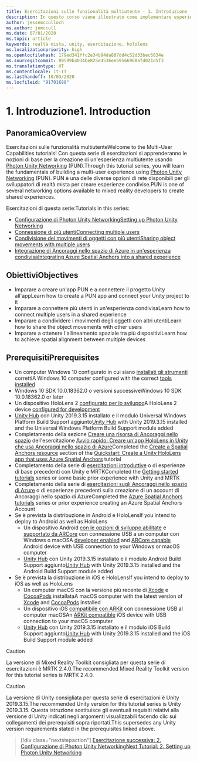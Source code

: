 ```yaml
---
title: Esercitazioni sulle funzionalità multiutente - 1. Introduzione
description: In questo corso viene illustrato come implementare esperienze condivise multiutente in un'applicazione HoloLens 2.
author: jessemcculloch
ms.author: jemccull
ms.date: 07/01/2020
ms.topic: article
keywords: realtà mista, unity, esercitazione, hololens
ms.localizationpriority: high
ms.openlocfilehash: 179ed341ffc2e34b94da887dd4c52d33bec6834e
ms.sourcegitcommit: 09599b4034be825e4536eeb9566968afd021d5f3
ms.translationtype: HT
ms.contentlocale: it-IT
ms.lasthandoff: 10/03/2020
ms.locfileid: "91701688"
---
```

# <a name="1-introduction"></a><span data-ttu-id="412aa-105">1. Introduzione</span><span class="sxs-lookup"><span data-stu-id="412aa-105">1. Introduction</span></span>

## <a name="overview"></a><span data-ttu-id="412aa-106">Panoramica</span><span class="sxs-lookup"><span data-stu-id="412aa-106">Overview</span></span>

<span data-ttu-id="412aa-107">Esercitazioni sulle funzionalità multiutente</span><span class="sxs-lookup"><span data-stu-id="412aa-107">Welcome to the Multi-User Capabilities tutorials!</span></span> <span data-ttu-id="412aa-108">Con questa serie di esercitazioni si apprenderanno le nozioni di base per la creazione di un'esperienza multiutente usando <a href="https://www.photonengine.com/PUN" target="_blank">Photon Unity Networking</a> (PUN).</span><span class="sxs-lookup"><span data-stu-id="412aa-108">Through this tutorial series, you will learn the fundamentals of building a multi-user experience using <a href="https://www.photonengine.com/PUN" target="_blank">Photon Unity Networking</a> (PUN).</span></span> <span data-ttu-id="412aa-109">PUN è una delle diverse opzioni di rete disponibili per gli sviluppatori di realtà mista per creare esperienze condivise.</span><span class="sxs-lookup"><span data-stu-id="412aa-109">PUN is one of several networking options available to mixed reality developers to create shared experiences.</span></span>

<span data-ttu-id="412aa-110">Esercitazioni di questa serie:</span><span class="sxs-lookup"><span data-stu-id="412aa-110">Tutorials in this series:</span></span>

* [<span data-ttu-id="412aa-111">Configurazione di Photon Unity Networking</span><span class="sxs-lookup"><span data-stu-id="412aa-111">Setting up Photon Unity Networking</span></span>](mr-learning-sharing-02.md)
* [<span data-ttu-id="412aa-112">Connessione di più utenti</span><span class="sxs-lookup"><span data-stu-id="412aa-112">Connecting multiple users</span></span>](mr-learning-sharing-03.md)
* [<span data-ttu-id="412aa-113">Condivisione dei movimenti di oggetti con più utenti</span><span class="sxs-lookup"><span data-stu-id="412aa-113">Sharing object movements with multiple users</span></span>](mr-learning-sharing-04.md)
* [<span data-ttu-id="412aa-114">Integrazione di Ancoraggi nello spazio di Azure in un'esperienza condivisa</span><span class="sxs-lookup"><span data-stu-id="412aa-114">Integrating Azure Spatial Anchors into a shared experience</span></span>](mr-learning-sharing-05.md)

## <a name="objectives"></a><span data-ttu-id="412aa-115">Obiettivi</span><span class="sxs-lookup"><span data-stu-id="412aa-115">Objectives</span></span>

* <span data-ttu-id="412aa-116">Imparare a creare un'app PUN e a connettere il progetto Unity all'app</span><span class="sxs-lookup"><span data-stu-id="412aa-116">Learn how to create a PUN app and connect your Unity project to it</span></span>
* <span data-ttu-id="412aa-117">Imparare a connettere più utenti in un'esperienza condivisa</span><span class="sxs-lookup"><span data-stu-id="412aa-117">Learn how to connect multiple users in a shared experience</span></span>
* <span data-ttu-id="412aa-118">Imparare a condividere i movimenti degli oggetti con altri utenti</span><span class="sxs-lookup"><span data-stu-id="412aa-118">Learn how to share the object movements with other users</span></span>
* <span data-ttu-id="412aa-119">Imparare a ottenere l'allineamento spaziale tra più dispositivi</span><span class="sxs-lookup"><span data-stu-id="412aa-119">Learn how to achieve spatial alignment between multiple devices</span></span>

## <a name="prerequisites"></a><span data-ttu-id="412aa-120">Prerequisiti</span><span class="sxs-lookup"><span data-stu-id="412aa-120">Prerequisites</span></span>

* <span data-ttu-id="412aa-121">Un computer Windows 10 configurato in cui siano [installati gli strumenti](../../install-the-tools.md) corretti</span><span class="sxs-lookup"><span data-stu-id="412aa-121">A Windows 10 computer configured with the correct [tools installed](../../install-the-tools.md)</span></span>
* <span data-ttu-id="412aa-122">Windows 10 SDK 10.0.18362.0 o versioni successive</span><span class="sxs-lookup"><span data-stu-id="412aa-122">Windows 10 SDK 10.0.18362.0 or later</span></span>
* <span data-ttu-id="412aa-123">Un dispositivo HoloLens 2 [configurato per lo sviluppo](../../platform-capabilities-and-apis/using-visual-studio.md#enabling-developer-mode)</span><span class="sxs-lookup"><span data-stu-id="412aa-123">A HoloLens 2 device [configured for development](../../platform-capabilities-and-apis/using-visual-studio.md#enabling-developer-mode)</span></span>
* <span data-ttu-id="412aa-124"><a href="https://docs.unity3d.com/Manual/GettingStartedInstallingHub.html" target="_blank">Unity Hub</a> con Unity 2019.3.15 installato e il modulo Universal Windows Platform Build Support aggiunto</span><span class="sxs-lookup"><span data-stu-id="412aa-124"><a href="https://docs.unity3d.com/Manual/GettingStartedInstallingHub.html" target="_blank">Unity Hub</a> with Unity 2019.3.15 installed and the Universal Windows Platform Build Support module added</span></span>
* <span data-ttu-id="412aa-125">Completamento della sezione [Creare una risorsa di Ancoraggi nello spazio](https://docs.microsoft.com/azure/spatial-anchors/quickstarts/get-started-unity-hololens#create-a-spatial-anchors-resource) dell'esercitazione [Avvio rapido: Creare un'app HoloLens in Unity che usa Ancoraggi nello spazio di Azure](https://docs.microsoft.com/azure/spatial-anchors/quickstarts/get-started-unity-hololens)</span><span class="sxs-lookup"><span data-stu-id="412aa-125">Completed the [Create a Spatial Anchors resource](https://docs.microsoft.com/azure/spatial-anchors/quickstarts/get-started-unity-hololens#create-a-spatial-anchors-resource) section of the [Quickstart: Create a Unity HoloLens app that uses Azure Spatial Anchors](https://docs.microsoft.com/azure/spatial-anchors/quickstarts/get-started-unity-hololens) tutorial</span></span>
* <span data-ttu-id="412aa-126">Completamento della serie di [esercitazioni introduttive](mr-learning-base-01.md) o di esperienze di base precedenti con Unity e MRTK</span><span class="sxs-lookup"><span data-stu-id="412aa-126">Completed the [Getting started tutorials](mr-learning-base-01.md) series or some basic prior experience with Unity and MRTK</span></span>
* <span data-ttu-id="412aa-127">Completamento della serie di [esercitazioni sugli Ancoraggi nello spazio di Azure](mr-learning-asa-01.md) o di esperienze precedenti sulla creazione di un account di Ancoraggi nello spazio di Azure</span><span class="sxs-lookup"><span data-stu-id="412aa-127">Completed the [Azure Spatial Anchors tutorials](mr-learning-asa-01.md) series or prior experience creating an Azure Spatial Anchors Account</span></span>
* <span data-ttu-id="412aa-128">Se è prevista la distribuzione in Android e HoloLens</span><span class="sxs-lookup"><span data-stu-id="412aa-128">If you intend to deploy to Android as well as HoloLens</span></span>
  * <span data-ttu-id="412aa-129">Un dispositivo Android <a href="https://developer.android.com/studio/debug/dev-options" target="_blank">con le opzioni di sviluppo abilitate</a> e <a href="https://developers.google.com/ar/discover/supported-devices" target="_blank">supportato da ARCore</a> con connessione USB a un computer con Windows o macOS</span><span class="sxs-lookup"><span data-stu-id="412aa-129">A <a href="https://developer.android.com/studio/debug/dev-options" target="_blank">developer enabled</a> and <a href="https://developers.google.com/ar/discover/supported-devices" target="_blank">ARCore capable</a> Android device with USB connection to your Windows or macOS computer</span></span>
  * <span data-ttu-id="412aa-130"><a href="https://docs.unity3d.com/Manual/GettingStartedInstallingHub.html" target="_blank">Unity Hub</a> con Unity 2019.3.15 installato e il modulo Android Build Support aggiunto</span><span class="sxs-lookup"><span data-stu-id="412aa-130"><a href="https://docs.unity3d.com/Manual/GettingStartedInstallingHub.html" target="_blank">Unity Hub</a> with Unity 2019.3.15 installed and the Android Build Support module added</span></span>
* <span data-ttu-id="412aa-131">Se è prevista la distribuzione in iOS e HoloLens</span><span class="sxs-lookup"><span data-stu-id="412aa-131">If you intend to deploy to iOS as well as HoloLens</span></span>
  * <span data-ttu-id="412aa-132">Un computer macOS con la versione più recente di <a href="https://geo.itunes.apple.com/us/app/xcode/id497799835?mt=12" target="_blank">Xcode</a> e <a href="https://cocoapods.org" target="_blank">CocoaPods</a> installata</span><span class="sxs-lookup"><span data-stu-id="412aa-132">A macOS computer with the latest version of <a href="https://geo.itunes.apple.com/us/app/xcode/id497799835?mt=12" target="_blank">Xcode</a> and <a href="https://cocoapods.org" target="_blank">CocoaPods</a> installed</span></span>
  * <span data-ttu-id="412aa-133">Un dispositivo iOS <a href="https://developer.apple.com/documentation/arkit/verifying_device_support_and_user_permission" target="_blank">compatibile con ARKit</a> con connessione USB al computer macOS</span><span class="sxs-lookup"><span data-stu-id="412aa-133">An <a href="https://developer.apple.com/documentation/arkit/verifying_device_support_and_user_permission" target="_blank">ARKit compatible</a> iOS device with USB connection to your macOS computer</span></span>
  * <span data-ttu-id="412aa-134"><a href="https://docs.unity3d.com/Manual/GettingStartedInstallingHub.html" target="_blank">Unity Hub</a> con Unity 2019.3.15 installato e il modulo iOS Build Support aggiunto</span><span class="sxs-lookup"><span data-stu-id="412aa-134"><a href="https://docs.unity3d.com/Manual/GettingStartedInstallingHub.html" target="_blank">Unity Hub</a> with Unity 2019.3.15 installed and the iOS Build Support module added</span></span>

> [!CAUTION]
> <span data-ttu-id="412aa-135">La versione di Mixed Reality Toolkit consigliata per questa serie di esercitazioni è MRTK 2.4.0.</span><span class="sxs-lookup"><span data-stu-id="412aa-135">The recommended Mixed Reality Toolkit version for this tutorial series is MRTK 2.4.0.</span></span>

> [!CAUTION]
> <span data-ttu-id="412aa-136">La versione di Unity consigliata per questa serie di esercitazioni è Unity 2019.3.15.</span><span class="sxs-lookup"><span data-stu-id="412aa-136">The recommended Unity version for this tutorial series is Unity 2019.3.15.</span></span> <span data-ttu-id="412aa-137">Questa istruzione sostituisce gli eventuali requisiti relativi alla versione di Unity indicati negli argomenti visualizzabili facendo clic sui collegamenti dei prerequisiti sopra riportati.</span><span class="sxs-lookup"><span data-stu-id="412aa-137">This supersedes any Unity version requirements stated in the prerequisites linked above.</span></span>

> [!div class="nextstepaction"]
> [<span data-ttu-id="412aa-138">Esercitazione successiva: 2. Configurazione di Photon Unity Networking</span><span class="sxs-lookup"><span data-stu-id="412aa-138">Next Tutorial: 2. Setting up Photon Unity Networking</span></span>](mr-learning-sharing-02.md)
